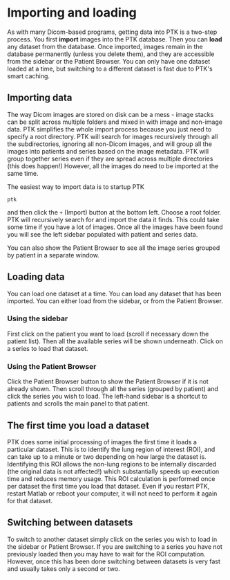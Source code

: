 # Importing and loading #

As with many Dicom-based programs, getting data into PTK is a two-step process. You first **import** images into the PTK database. Then you can **load** any dataset from the database. Once imported, images remain in the database permanently (unless you delete them), and they are accessible from the sidebar or the Patient Browser. You can only have one dataset loaded at a time, but switching to a different dataset is fast due to PTK's smart caching.

## Importing data ##

The way Dicom images are stored on disk can be a mess - image stacks can be split across multiple folders and mixed in with image and non-image data. PTK simplifies the whole import process because you just need to specify a root directory. PTK will search for images recursively through all the subdirectories, ignoring all non-Dicom images, and will group all the images into patients and series based on the image metadata. PTK will group together series even if they are spread across multiple directories (this does happen!) However, all the images do need to be imported at the same time.

The easiest way to import data is to startup PTK
```
ptk
```
and then click the `+` (Import) button at the bottom left. Choose a root folder. PTK will recursively search for and import the data it finds. This could take some time if you have a lot of images. Once all the images have been found you will see the left sidebar populated with patient and series data.

You can also show the Patient Browser to see all the image series grouped by patient in a separate window.

## Loading data ##

You can load one dataset at a time. You can load any dataset that has been imported. You can either load from the sidebar, or from the Patient Browser.

### Using the sidebar ###

First click on the patient you want to load (scroll if necessary down the patient list). Then all the available series will be shown underneath. Click on a series to load that dataset.

### Using the Patient Browser ###
Click the Patient Browser button to show the Patient Browser if it is not already shown. Then scroll through all the series (grouped by patient) and click the series you wish to load. The left-hand sidebar is a shortcut to patients and scrolls the main panel to that patient.

## The first time you load a dataset ##

PTK does some initial processing of images the first time it loads a particular dataset. This is to identify the lung region of interest (ROI), and can take up to a minute or two depending on how large the dataset is. Identifying this ROI allows the non-lung regions to be internally discarded (the original data is not affected!) which substantially speeds up execution time and reduces memory usage. This ROI calculation is performed once per dataset the first time you load that dataset. Even if you restart PTK, restart Matlab or reboot your computer, it will not need to perform it again for that dataset.

## Switching between datasets ##

To switch to another dataset simply click on the series you wish to load in the sidebar or Patient Browser. If you are switching to a series you have not previously loaded then you may have to wait for the ROI computation. However, once this has been done switching between datasets is very fast and usually takes only a second or two.